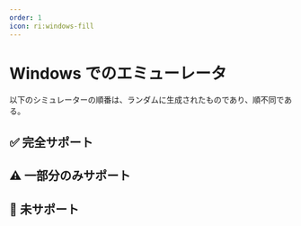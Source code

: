 ```yaml
---
order: 1
icon: ri:windows-fill
---
```


# Windows でのエミューレータ

以下のシミュレーターの順番は、ランダムに生成されたものであり、順不同である。

<script setup>
import MarkdownIt from 'markdown-it'
import MarkdownItAnchor from 'markdown-it-anchor'

const shuffleArray = (array) => {
    for (let i = array.length - 1; i > 0; i--) {
        const j = Math.floor(Math.random() * (i + 1));
        [array[i], array[j]] = [array[j], array[i]];
    }
    return array;
}

const fullySupport = shuffleArray([
    {
        name: 'Bluestacks 5',
        link: 'https://www.bluestacks.com/ja/index.html',
        note: 'サポートされています。エミュレーターの `設定` - `上位設定` で `Android Debug Bridge`をONにする必要があります。\n\n- ネットワーク環境が悪い場合は [オフラインパッケージ](https://support.bluestacks.com/hc/zh-tw/articles/4402611273485-BlueStacks-5-%E9%9B%A2%E7%B7%9A%E5%AE%89%E8%A3%9D%E7%A8%8B%E5%BC%8F)をダウンロードしてください。\n- adbポート番号が不規則に変化し続け、起動するたびに同じでない場合は、お使いのコンピュータが [Hyper-V](https://support.bluestacks.com/hc/ja/articles/4415238471053-BlueStacks-5-Hyper-V%E3%81%8C%E6%9C%89%E5%8A%B9%E3%81%AB%E3%81%AA%E3%81%A3%E3%81%A6%E3%81%84%E3%82%8BWindows-10%E3%81%A8Windows-11%E3%81%AB%E3%81%8A%E3%81%91%E3%82%8B%E3%82%B7%E3%82%B9%E3%83%86%E3%83%A0%E8%A6%81%E4%BB%B6)を有効にしている可能性があります，\nこのような状況に対して、MAAはポート番号を自動的に取得する小さなバックドアを提供しています。この機能がは動作しません/複数のエミュレータが必要/複数のエミュレータコアがインストールされているの場合は [よくある質問](../よくある質問.html#blue-stackエミュレータが起動するたびにポート番号が異なるhyper-v) を参照して変更してください。Hyper-V は管理者として実行されるため、エミュレーターの自動シャットダウンや接続の自動検出など、adb を伴わない操作でも MAA を管理者として実行する必要があります。',
    },
    {
        name: 'MuMu Player',
        link: 'https://www.mumuplayer.com/',
        note: 'サポートされています、[スクリーンショット強化モード](../connection.html#MuMu スクリーンショット強化モード)の追加サポートもある。 Hyper-Vとの互換性が確認されています。\n\n- “完了後にエミュレータを終了する”機能に異常が発生する場合がありますので、その場合はMuMu公式までご連絡ください。\n- 複数のインスタンスを開くには、MuMu Multiple OpenerのADBボタンから対応するインスタンスのポート情報を確認し、MAA設定-接続設定の接続アドレスのポート番号を対応するポートに変更する必要があります。',
    },
    {
        name: 'LDPlayer',
        link: 'https://www.ldplayer.net/',
        note: 'サポートされています、[スクリーンショット強化モード](../connection.html#LDPlayer スクリーンショット強化モード)の追加サポートもある。 Hyper-Vとの互換性が確認されています。\n\n- LDPlayer 9のインストーラーは、インストールプロセス中に自動的にHyper-Vをサイレントで無効にしますので、必要な場合は注意してください。',
    },
    {
        name: 'NOX',
        link: 'https://www.yeshen.com/',
        note: 'サポートされています。',
    },
    {
        name: 'Nemu',
        link: 'https://www.xyaz.cn/',
        note: 'サポートされていますが、テストはあまり行われていません。',
    },
]);

const partiallySupport = shuffleArray([
    {
        name: 'MuMu エミュレーター 6',
        link: 'https://mumu.163.com/update/win/',
        note: 'MAA v5.1.0 からサポートを放棄し、NetEaseは2023年8月15日にメンテナンスを停止しました。\n\n- 自動接続検出がサポートされなくなり、汎用接続設定を使用し、ADBパスと接続アドレスを手動で設定する必要があります。\n- `設定` - `接続設定` で `ADBを強制的に置き換える` を実行する必要があり、Minitouch、MaaTouchなどの効率的なタッチモードを使用できます。\n- MAAを管理者権限で実行しないと、「エミュレーター終了後に退出」関連機能を使用できません。\n- MuMu 6のデフォルトの奇妙な解像度はサポートされておらず、`1280x720`、`1920x1080` などの16:9比率に変更する必要があります。\n- MuMu 6のマルチ起動は同じADBポートを使用しているため、マルチ起動のMuMu 6はサポートされていません。',
    },
    {
        name: 'Win11 WSA',
        link: 'https://learn.microsoft.com/ja-jp/windows/android/wsa/',
        note: 'MAA v5.2.0からサポートが終了し、マイクロソフトは2025.3.5でメンテナンスを終了する。\n\n- [カスタム接続](../詳細説明.html#カスタム接続) を使用する必要があります。\n- WSA 2204 以降（バージョン番号はサブシステム設定の `バージョン` の中にあります），接続設定は `一般モード`を利用します。\n- WSA 2203 あるいは旧版（バージョン番号はサブシステム設定の上にあります），接続設定は `古いバージョンの WSA`を利用します。\n- このソフトウェアは 720p 以上の解像度しかサポートしていないので \`16:9\` の比率に、できるだけウインドウサイズを近づけてください。（ディスプレイのサイズが 16:9 であれば， `F11` で直接フルスクリーンにできます）。\n- アークナイツが前面ウインドウにあることを確認し、同時に他のAndroidアプリを前面で起動していないか確認してください。そうでない場合、ゲームが一時停止したり、正しく認識されない可能性があります。。\n- WSAのスクリーンショットは白い画面で撮影されることが多く、認識に異常が生じるため、使用は推奨されません。',
    },
    {
        name: 'AVD',
        link: 'https://developer.android.com/studio/run/managing-avds',
        note: '理論的なサポートされています。\n\n- Android 10 以降、SELinux が`Enforcing`モードの場合、Minitouch は使用できません、別のタッチモードに切り替えてください。または SELinux を **一時的に** `Permissive`モードに切り替え。\n- AVD はデバッグ用に構築されており、ゲーム用に設計された他のエミュレーターを使用することをおすすめします。',
    },
    {
        name: 'Google Play ゲーム（開発者）',
        link: 'https://developer.android.com/games/playgames/emulator?hl=zh-cn',
        note: '理論上サポートされています。Hyper-Vを有効にし、Googleアカウントにログインする必要があります。\n\n- [カスタム接続](../connection.html)を使用して接続する必要があり、ADBポートは `6520` です。\n- Android 10以降のSELinuxポリシーにより、Minitouchは正常に動作しないため、他のタッチモードに切り替えてください。\n- エミュレーターを起動した後の初回接続は毎回失敗するため、`接続失敗後にADBプロセスを閉じて再起動する`をチェックする必要があります。',
    },
]);

const notSupport = shuffleArray([
    {
        name: 'Google Play Games',
        link: 'https://play.google.com/googleplaygames',
        note: 'サポートされていません。[消費者クライアント](https://developer.android.com/games/playgames/pg-emulator?hl=zh-cn#installing-game-consumer)は adb ポートを開きません。',
    },
]);

const md = new MarkdownIt();
md.use(MarkdownItAnchor);

const fullySupportHtml = md.render(fullySupport.map(simulator => `
### ✅ ${simulator.link ? `[${simulator.name}](${simulator.link})` : simulator.name}
${simulator.note}
`).join(''));
const partiallySupportHtml = md.render(partiallySupport.map(simulator => `
### ⚠️ ${simulator.link ? `[${simulator.name}](${simulator.link})` : simulator.name}
${simulator.note}
`).join(''));
const notSupportHtml = md.render(notSupport.map(simulator => `
### 🚫 ${simulator.link ? `[${simulator.name}](${simulator.link})` : simulator.name}
${simulator.note}
`).join(''));
</script>

## ✅ 完全サポート

<ClientOnly><div v-html="fullySupportHtml"></div></ClientOnly>

## ⚠️ 一部分のみサポート

<ClientOnly><div v-html="partiallySupportHtml"></div></ClientOnly>

## 🚫 未サポート

<ClientOnly><div v-html="notSupportHtml"></div></ClientOnly>
